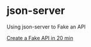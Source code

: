 # json-server
Using json-server to Fake an API

[Create a Fake API in 20 min](https://www.youtube.com/watch?v=1zkgdLZEdwM)
